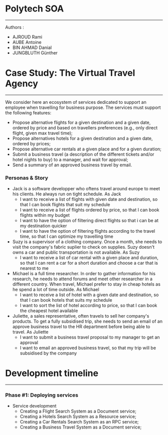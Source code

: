 # Polytech SOA
- - - -
Authors : 
  - AJROUD Rami
  - AUBE Antoine
  - BIN AHMAD Danial
  - JUNGBLUTH Günther

# Case Study: The Virtual Travel Agency
- - - -
We consider here an ecosystem of services dedicated to support an employee when travelling for business purpose. The services must support the following features:
- Propose alternative flights for a given destination and a given date, ordered by price and based on travellers preferences (e.g., only direct flight, given max travel time);
- Propose alternatives hotels for a given destination and a given date, ordered by prices;
- Propose alternative car rentals at a given place and for a given duration;
- Submit a business travel (a description of the different tickets and/or hotel nights to buy) to a manager, and wait for approval;
- Send a summary of an approved business travel by email.

### Personas & Story
* Jack is a software developper who oftens travel around europe to meet his clients. He always run on tight schedule. As Jack 
    * I want to receive a list of flights with given date and destination, so that I can book flights that suit my schedule
    * I want to receive a list of flights ordered by price, so that I can book flights within my budget
    * I want to have the option of filtering direct flights so that i can be at my destination quicker 
    * I want to have the option of filtering flights according to the travel time, so that I can optimize my travelling time 
* Suzy is a supervisor of a clothing company. Once a month, she needs to visit the company's fabric suplier to check on supplies. Suzy doesn't owns a car and public transportation is not available. As Suzy
    * I want to receive a list of car rental with a given place and duration, so that I can rent a car for a short duration and choose a car that is nearest to me 
* Michael is a full time researcher. In order to gather information for his research, he needs to attend forums and meet other researcher in a different country. When travel, Michael prefer to stay in cheap hotels as he spend a lot of time outside. As Michael
    * I want to receive a list of hotel with a given date and destination, so that I can book hotels that suits my schedule
    * I want to sort the list of hotel according to price, so that I can book the cheapest hotel available
* Juliette, a sales representative, often travels to sell her company's products. To get a fully subsidised trip, she needs to send an email of an approve business travel to the HR department before being able to travel. As Juliette
    * I want to submit a business travel proposal to my manager to get an approval
    * I want to email an approved business travel, so that my trip will be subsidised by the company


# Development timeline
- - - -
### Phase #1: Deploying services
* Service development
  - Creating a Flight Search System as a Document service;
  - Creating a Hotels Search System as a Resource service;
  - Creating a Car Rentals Search System as an RPC service;
  - Creating a Business Travel System as a Document service;
